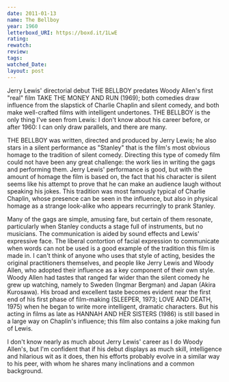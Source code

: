 ```yaml
---
date: 2011-01-13
name: The Bellboy
year: 1960
letterboxd_URI: https://boxd.it/1LwE
rating:
rewatch:
review:
tags:
watched_Date:
layout: post
---
```


Jerry Lewis' directorial debut THE BELLBOY predates Woody Allen's first
"real" film TAKE THE MONEY AND RUN (1969); both comedies draw influence
from the slapstick of Charlie Chaplin and silent comedy, and both make
well-crafted films with intelligent undertones. THE BELLBOY is the only
thing I've seen from Lewis: I don't know about his career before, or
after 1960: I can only draw parallels, and there are many.

THE BELLBOY was written, directed and produced by Jerry Lewis; he also
stars in a silent performance as "Stanley" that is the film's most
obvious homage to the tradition of silent comedy. Directing this type of
comedy film could not have been any great challenge: the work lies in
writing the gags and performing them. Jerry Lewis' performance is good,
but with the amount of homage the film is based on, the fact that his
character is silent seems like his attempt to prove that he can make an
audience laugh without speaking his jokes. This tradition was most
famously typical of Charlie Chaplin, whose presence can be seen in the
influence, but also in physical homage as a strange look-alike who
appears recurringly to prank Stanley.

Many of the gags are simple, amusing fare, but certain of them resonate,
particularly when Stanley conducts a stage full of instruments, but no
musicians. The communication is aided by sound effects and Lewis'
expressive face. The liberal contortion of facial expression to
communicate when words can not be used is a good example of the
tradition this film is made in. I can't think of anyone who uses that
style of acting, besides the original practitioners themselves, and
people like Jerry Lewis and Woody Allen, who adopted their influence as
a key component of their own style. Woody Allen had tastes that ranged
far wider than the silent comedy he grew up watching, namely to Sweden
(Ingmar Bergman) and Japan (Akira Kurosawa). His broad and excellent
taste becomes evident near the first end of his first phase of
film-making (SLEEPER, 1973; LOVE AND DEATH, 1975) when he began to write
more intelligent, dramatic characters. But his acting in films as late
as HANNAH AND HER SISTERS (1986) is still based in a large way on
Chaplin's influence; this film also contains a joke making fun of Lewis.

I don't know nearly as much about Jerry Lewis' career as I do Woody
Allen's, but I'm confident that if his debut displays as much skill,
intelligence and hilarious wit as it does, then his efforts probably
evolve in a similar way to his peer, with whom he shares many
inclinations and a common background.
